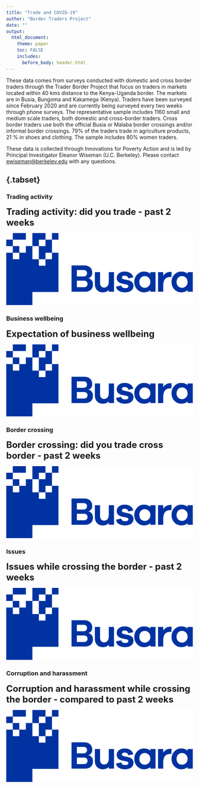 ```yaml
---
title: "Trade and COVID-19"
author: "Border Traders Project"
date: ""
output:
  html_document:
    theme: paper
    toc: FALSE
    includes:
      before_body: header.html
---
```




These data comes from surveys conducted with domestic and cross border traders through the Trader Border Project that focus on traders in markets located within 40 kms distance to the Kenya-Uganda border. The markets are in Busia, Bungoma and Kakamega (Kenya). Traders have been surveyed since February 2020 and are currently being surveyed every two
weeks through phone surveys. The representative sample includes 1160 small and medium scale traders, both domestic and cross-border traders. Cross border traders use both the official Busia or Malaba border crossings and/or informal border crossings. 79% of the traders trade in agriculture products, 21 % in shoes and clothing. The sample includes 80%
women traders.   
  
  
These data is collected through Innovations for Poverty Action and is led by Principal Investigator Eleanor Wiseman (U.C. Berkeley). Please contact [ewiseman@berkeley.edu](mailto:ewiseman@berkeley.edu) with any questions.

##  {.tabset}

### Trading activity  
<font size="5">**Trading activity: did you trade - past 2 weeks**</font>
  
  ![](traders/imagename.png)
  
### Business wellbeing
<font size="5">**Expectation of business wellbeing**</font>
  
  ![](traders/imagename.png)
  
### Border crossing
<font size="5">**Border crossing: did you trade cross border - past 2 weeks**</font>
  
  ![](traders/imagename.png)
  
### Issues
<font size="5">**Issues while crossing the border - past 2 weeks**</font>
  
  ![](traders/imagename.png)
  
  
### Corruption and harassment
<font size="5">**Corruption and harassment while crossing the border - compared to past 2 weeks**</font>
  
  ![](traders/imagename.png)
   
  
